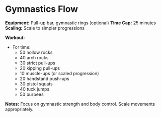 # Gymnastics Flow

**Equipment:** Pull-up bar, gymnastic rings (optional)
**Time Cap:** 25 minutes
**Scaling:** Scale to simpler progressions

**Workout:**
- For time:
  - 50 hollow rocks
  - 40 arch rocks
  - 30 strict pull-ups
  - 20 kipping pull-ups
  - 10 muscle-ups (or scaled progression)
  - 20 handstand push-ups
  - 30 pistol squats
  - 40 tuck jumps
  - 50 burpees

**Notes:**
Focus on gymnastic strength and body control. Scale movements appropriately.